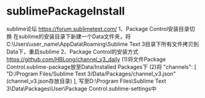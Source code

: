 # sublimePackageInstall
sublime论坛 https://forum.sublimetext.com/
1、Package Control安装目录切换
在sublime的安装目录下新建一个Data文件夹，将C:\Users\user_name\AppData\Roaming\Sublime Text 3目录下所有文件拷贝到Data下，重启sublime
2、Package Control的安装方式
https://github.com/HBLong/channel_v3_daily
(1)将文件Package Control.sublime-package放至Data/Installed Packages下
(2)将
"channels":
	[
		"D:/Program Files/Sublime Text 3/Data/Packages/channel_v3.json"(channel_v3.json存放目录)
	],
写至D:\Program Files\Sublime Text 3\Data\Packages\User\Package Control.sublime-settings中
